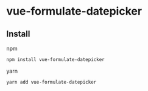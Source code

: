 # vue-formulate-datepicker

## Install
npm 

`npm install vue-formulate-datepicker`

yarn

`yarn add vue-formulate-datepicker`
